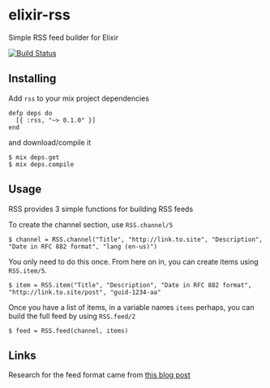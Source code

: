 elixir-rss
==========

Simple RSS feed builder for Elixir

[![Build Status](https://api.travis-ci.org/BennyHallett/elixir-rss.svg?branch=build)](https://travis-ci.org/BennyHallett/elixir-rss)

## Installing

Add `rss` to your mix project dependencies

    defp deps do
      [{ :rss, "~> 0.1.0" }]
    end

and download/compile it

    $ mix deps.get
    $ mix deps.compile

## Usage

RSS provides 3 simple functions for building RSS feeds

To create the channel section, use `RSS.channel/5`

    $ channel = RSS.channel("Title", "http://link.to.site", "Description", "Date in RFC 882 format", "lang (en-us)")

You only need to do this once. From here on in, you can create items using `RSS.item/5`.

    $ item = RSS.item("Title", "Description", "Date in RFC 882 format", "http://link.to.site/post", "guid-1234-aa"

Once you have a list of items, in a variable names `items` perhaps, you can build the full feed by using `RSS.feed/2`

    $ feed = RSS.feed(channel, items)

## Links

Research for the feed format came from [this blog post](http://www.petefreitag.com/item/465.cfm)
